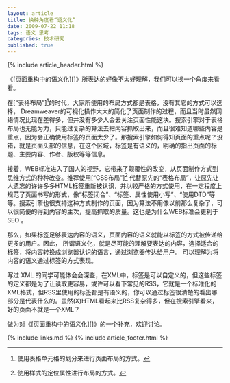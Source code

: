 ```yaml
---
layout: article
title: 换种角度看“语义化”
date: 2009-07-22 11:18
tags: 语义 思考
categories: 技术研究
published: true
---
```


{% include  article_header.html %}

《[页面重构中的语义化][]》所表达的好像不太好理解，我们可以换一个角度来看看。

在[“表格布局”][^1]的时代，大家所使用的布局方式都是表格，没有其它的方式可以选择， Dreamweaver的可视化操作大大的简化了页面制作的过程，而且当时虽然网络情况比现在差得多，但并没有多少人会去关注页面性能这块。搜索引擎对于表格布局也无能为力，只能过复杂的算法去把内容抓取出来，而且很难知道哪些内容是重点，因为会正确使用标签的页面太少了。那搜索引擎如何得知页面的重点呢？没错，就是页面头部的信息，在这个区域，标签是有语义的，明确的指出页面的标题、主要内容、作者、版权等等信息。

接着，WEB标准进入了国人的视野，它带来了颠覆性的改变，从页面制作方式到思维方式的种种改变。推荐使用[“CSS布局”][^2] 代替原先的“表格布局”，让原先让人遗忘的许许多多HTML标签重新被认识，并以较严格的方式使用，在一定程度上规范了页面书写的形式，像“标签闭合”、“标签、属性使用小写”、“使用DTD”等等。搜索引擎也很支持这种方式制作的页面，因为算法不用像以前那么复杂了，可以很简便的得到内容的主次，提高抓取的质量。这也是为什么WEB标准会更利于 SEO 。

那么，如果标签足够表达内容的语义，页面内容的语义就能以标签的方式被传递给更多的用户。因此， 所谓语义化，就是尽可能的理解要表达的内容，选择适合的标签，将内容转换成浏览器认识的语言，通过浏览器传达给用户。 可以理解为将内容的语义通过标签的方式表现。

写过 XML 的同学可能体会会深些，在XML中，标签是可以自定义的，但这些标签的定义都是为了让读取更容易，或许可以看下常见的RSS，它就是一个标准化的XML格式，但RSS里使用的标签都是有语义的，你可以通过标签很清楚的看出哪部分是代表什么的。虽然(X)HTML看起来比RSS复杂得多，但在搜索引擎看来，好的页面不就是一个XML？

做为对《[页面重构中的语义化][]》的一个补充，欢迎讨论。

[^1]:使用表格单元格的划分来进行页面布局的方式。

[^2]:使用样式的定位属性进行布局的方式。

{% include links.md %}
{% include article_footer.html %}
